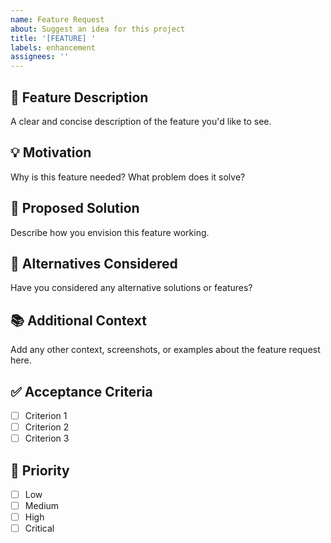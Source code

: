 ```yaml
---
name: Feature Request
about: Suggest an idea for this project
title: '[FEATURE] '
labels: enhancement
assignees: ''
---
```


## 🚀 Feature Description

A clear and concise description of the feature you'd like to see.

## 💡 Motivation

Why is this feature needed? What problem does it solve?

## 📝 Proposed Solution

Describe how you envision this feature working.

## 🔄 Alternatives Considered

Have you considered any alternative solutions or features?

## 📚 Additional Context

Add any other context, screenshots, or examples about the feature request here.

## ✅ Acceptance Criteria

- [ ] Criterion 1
- [ ] Criterion 2
- [ ] Criterion 3

## 🎯 Priority

- [ ] Low
- [ ] Medium
- [ ] High
- [ ] Critical

